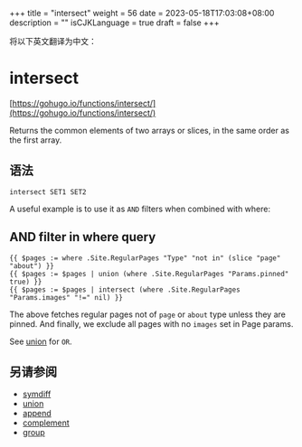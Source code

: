 +++
title = "intersect"
weight = 56
date = 2023-05-18T17:03:08+08:00
description = ""
isCJKLanguage = true
draft = false
+++

将以下英文翻译为中文：
# intersect

[https://gohugo.io/functions/intersect/](https://gohugo.io/functions/intersect/)

Returns the common elements of two arrays or slices, in the same order as the first array.

## 语法

```
intersect SET1 SET2
```

A useful example is to use it as `AND` filters when combined with where:

## AND filter in where query 

```go-html-template
{{ $pages := where .Site.RegularPages "Type" "not in" (slice "page" "about") }}
{{ $pages := $pages | union (where .Site.RegularPages "Params.pinned" true) }}
{{ $pages := $pages | intersect (where .Site.RegularPages "Params.images" "!=" nil) }}
```

The above fetches regular pages not of `page` or `about` type unless they are pinned. And finally, we exclude all pages with no `images` set in Page params.

See [union](https://gohugo.io/functions/union) for `OR`.

## 另请参阅

- [symdiff](https://gohugo.io/functions/symdiff/)
- [union](https://gohugo.io/functions/union/)
- [append](https://gohugo.io/functions/append/)
- [complement](https://gohugo.io/functions/complement/)
- [group](https://gohugo.io/functions/group/)
